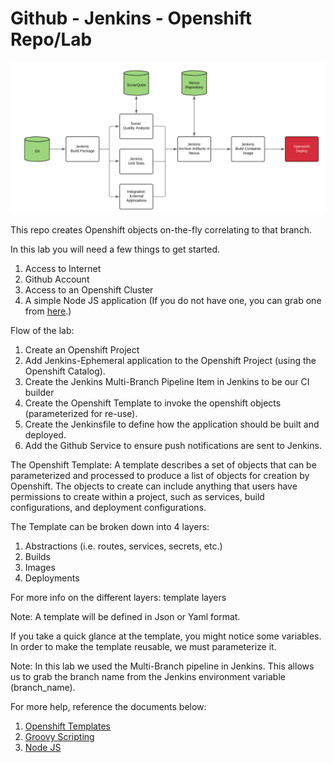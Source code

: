 # Github - Jenkins - Openshift Repo/Lab
![Pipeline Diagram](docs/pipeline.png)

This repo creates Openshift objects on-the-fly correlating to that branch.

In this lab you will need a few things to get started.
1. Access to Internet
2. Github Account
3. Access to an Openshift Cluster
4. A simple Node JS application (If you do not have one, you can grab one from [here](https://github.com/ttaylorxv/nodejs-jenk).)

Flow of the lab:
1. Create an Openshift Project
2. Add Jenkins-Ephemeral application to the Openshift Project (using the Openshift Catalog).
2. Create the Jenkins Multi-Branch Pipeline Item in Jenkins to be our CI builder
3. Create the Openshift Template to invoke the openshift objects (parameterized for re-use).
4. Create the Jenkinsfile to define how the application should be built and deployed.
5. Add the Github Service to ensure push notifications are sent to Jenkins. 


The Openshift Template:
A template describes a set of objects that can be parameterized and processed to produce a list of objects for creation by Openshift. The objects to create can include anything that users have permissions to create within a project, such as services, build configurations, and deployment configurations.

The Template can be broken down into 4 layers:
1. Abstractions (i.e. routes, services, secrets, etc.)
2. Builds
3. Images
4. Deployments

For more info on the different layers: template layers

Note: A template will be defined in Json or Yaml format.

If you take a quick glance at the template, you might notice some variables. In order to make the template reusable, we must parameterize it.



Note:
In this lab we used the Multi-Branch pipeline in Jenkins. This allows us to grab the branch name from the Jenkins environment variable (branch_name).





For more help, reference the documents below:
1. [Openshift Templates](https://docs.openshift.org/latest/dev_guide/templates.html)
2. [Groovy Scripting](http://groovy-lang.org/single-page-documentation.html)
3. [Node JS](https://nodejs.org/en/docs/)
